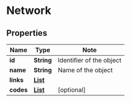 # Network

## Properties

Name | Type | Note
---- | ---- | ----
**id** | **String** | Identifier of the object 
**name** | **String** | Name of the object 
**links** | [**List<LinkSchema>**](LinkSchema.md) | 
**codes** | [**List<Code>**](Code.md) | [optional] 

